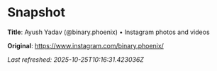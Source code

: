 # Snapshot

**Title**: Ayush Yadav (@binary.phoenix) • Instagram photos and videos

**Original**: <https://www.instagram.com/binary.phoenix/>

_Last refreshed: 2025-10-25T10:16:31.423036Z_
